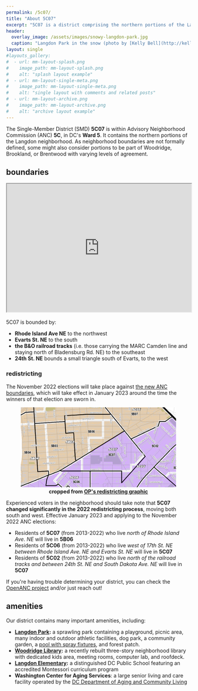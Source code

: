 ```yaml
---
permalink: /5c07/
title: "About 5C07"
excerpt: "5C07 is a district comprising the northern portions of the Langdon neighborhood"
header:
  overlay_image: /assets/images/snowy-langdon-park.jpg
  caption: "Langdon Park in the snow (photo by [Kelly Bell](http://kellybellphotography.com))"
layout: single
#layouts_gallery:
#  - url: mm-layout-splash.png
#    image_path: mm-layout-splash.png
#    alt: "splash layout example"
#  - url: mm-layout-single-meta.png
#    image_path: mm-layout-single-meta.png
#    alt: "single layout with comments and related posts"
#  - url: mm-layout-archive.png
#    image_path: mm-layout-archive.png
#    alt: "archive layout example"
---
```


The Single-Member District (SMD) **5C07** is within Advisory Neighborhood Commission (ANC) **5C**, in DC's **Ward 5**. It contains the northern portions of the Langdon neighborhood. As neighborhood boundaries are not formally defined, some might also consider portions to be part of Woodridge, Brookland, or Brentwood with varying levels of agreement.

## boundaries
<iframe src="https://www.google.com/maps/d/embed?mid=1u8zW4jg_u7IhE8On2rlT8qv9iJefekw&z=15&ll=38.927870958829246,-76.9752957334594" width="100%" height="350"></iframe>

5C07 is bounded by:
- **Rhode Island Ave NE** to the northwest
- **Evarts St. NE** to the south
- **the B&O railroad tracks** (i.e. those carrying the MARC Camden line and staying north of Bladensburg Rd. NE) to the southeast
- **24th St. NE** bounds a small triangle south of Evarts, to the west

### redistricting
The November 2022 elections will take place against [the new ANC boundaries](https://planning.dc.gov/2023-anc-smd-boundaries), which will take effect in January 2023 around the time the winners of that election are sworn in.

<figure>
<img src="/assets/images/redistricting.png">
<figcaption align="center"><b>cropped from <a href="https://planning.dc.gov/sites/default/files/dc/sites/op/page_content/attachments/SMD_2013_2023.pdf">OP's redistricting graphic</a></b></figcaption>
</figure>

Experienced voters in the neighborhood should take note that **5C07 changed significantly in the 2022 redistricting process**, moving both south and west. Effective January 2023 and applying to the November 2022 ANC elections:
- Residents of **5C07** (from 2013-2022) who live *north of Rhode Island Ave. NE* will live in **5B06**
- Residents of **5C06** (from 2013-2022) who live *west of 17th St. NE between Rhode Island Ave. NE and Evarts St. NE* will live in **5C07**
- Residents of **5C02** (from 2013-2022) who live *north of the railroad tracks and between 24th St. NE and South Dakota Ave. NE* will live in **5C07**

If you're having trouble determining your district, you can check the [OpenANC project](http://openanc.org) and/or just reach out!

## amenities
Our district contains many important amenities, including:
- **[Langdon Park](https://dpr.dc.gov/page/langdon-park-community-center):** a sprawling park containing a playground, picnic area, many indoor and outdoor athletic facilities, dog park, a community garden, a [pool with spray fixtures](https://dpr.dc.gov/page/langdon-park-pool), and forest patch.
- **[Woodridge Library](https://www.dclibrary.org/woodridge):** a recently rebuilt three-story neighborhood library with dedicated kids area, meeting rooms, computer lab, and roofdeck.
- **[Langdon Elementary](https://www.langdonelementaryschool.org/):** a distinguished DC Public School featuring an accredited Montessori curriculum program
- **Washington Center for Aging Services**: a large senior living and care facility operated by the [DC Department of Aging and Community Living](https://dacl.dc.gov/)
